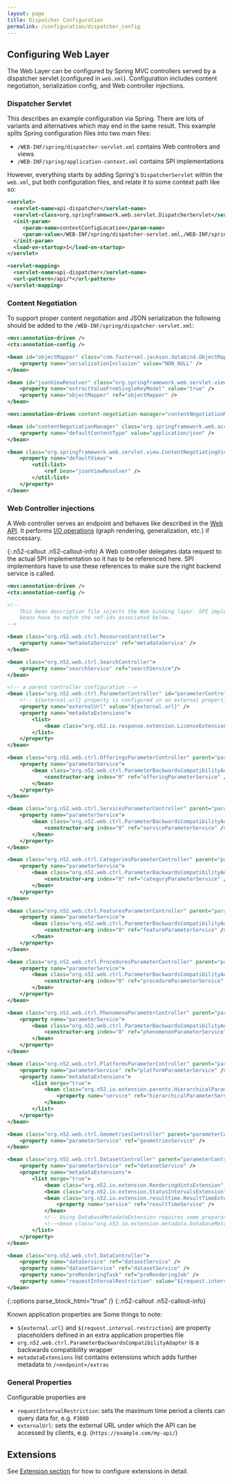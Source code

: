```yaml
---
layout: page
title: Dispatcher Configuration
permalink: /configuration/dispatcher_config
---
```


## Configuring Web Layer
The Web Layer can be configured by Spring MVC controllers served by a dispatcher servlet 
(configured in `web.xml`). Configuration includes content negotiation, serialization config, 
and Web controller injections.

### Dispatcher Servlet

This describes an example configuration via Spring. There are lots of variants and 
alternatives which may end in the same result. This example splits Spring configuration 
files into two main files:

* `/WEB-INF/spring/dispatcher-servlet.xml` contains Web controllers and views
* `/WEB-INF/spring/application-context.xml` contains SPI implementations

However, everything starts by adding Spring's `DispatcherServlet` within the `web.xml`, 
put both configuration files, and relate it to some context path like so:

```xml
<servlet>
  <servlet-name>api-dispatcher</servlet-name>
  <servlet-class>org.springframework.web.servlet.DispatcherServlet</servlet-class>
  <init-param>
     <param-name>contextConfigLocation</param-name>
     <param-value>/WEB-INF/spring/dispatcher-servlet.xml,/WEB-INF/spring/application-context.xml</param-value>
  </init-param>
  <load-on-startup>1</load-on-startup>
</servlet>

<servlet-mapping>
  <servlet-name>api-dispatcher</servlet-name>
  <url-pattern>/api/*</url-pattern>
</servlet-mapping>
```

### Content Negotiation
To support proper content negotiation and JSON serialization the following should be 
added to the `/WEB-INF/spring/dispatcher-servlet.xml`:

```xml
<mvc:annotation-driven />
<ctx:annotation-config />

<bean id="objectMapper" class="com.fasterxml.jackson.databind.ObjectMapper">
    <property name="serializationInclusion" value="NON_NULL" />
</bean>

<bean id="jsonViewResolver" class="org.springframework.web.servlet.view.json.MappingJackson2JsonView">
    <property name="extractValueFromSingleKeyModel" value="true" />
    <property name="objectMapper" ref="objectMapper" />
</bean>

<mvc:annotation-driven content-negotiation-manager="contentNegotiationManager" />

<bean id="contentNegotiationManager" class="org.springframework.web.accept.ContentNegotiationManagerFactoryBean">
    <property name="defaultContentType" value="application/json" />
</bean>

<bean class="org.springframework.web.servlet.view.ContentNegotiatingViewResolver">
    <property name="defaultViews">
        <util:list>
            <ref bean="jsonViewResolver" />
        </util:list>
    </property>
</bean>
```

### Web Controller injections
A Web controller serves an endpoint and behaves like described in the [Web API]({{site.baseurl}}/api.html). It 
performs [I/O operations]({{site.baseurl}}/io.html) (graph rendering, generalization, etc.) if neccessary.


{:.n52-callout .n52-callout-info}
A Web controller delegates data request to the actual SPI implementation so it has to be 
referenced here. SPI implementors have to use these references to make sure the right
backend service is called.

```xml
<mvc:annotation-driven />
<ctx:annotation-config />

<!--
    This bean description file injects the Web binding layer. SPI implementation 
    beans have to match the ref-ids associated below.
-->

<bean class="org.n52.web.ctrl.ResourcesController">
    <property name="metadataService" ref="metadataService" />
</bean>

<bean class="org.n52.web.ctrl.SearchController">
    <property name="searchService" ref="searchService"/>
</bean>

<!-- a parent controller configuration -->
<bean class="org.n52.web.ctrl.ParameterController" id="parameterController" abstract="true">
    <!-- ${external.url} property is configured in an external properties file (see above) -->
    <property name="externalUrl" value="${external.url}" />
    <property name="metadataExtensions">
        <list>
            <bean class="org.n52.io.response.extension.LicenseExtension" />
        </list>
    </property>
</bean>

<bean class="org.n52.web.ctrl.OfferingsParameterController" parent="parameterController">
    <property name="parameterService">
        <bean class="org.n52.web.ctrl.ParameterBackwardsCompatibilityAdapter">
            <constructor-arg index="0" ref="offeringParameterService" />
        </bean>
    </property>
</bean>

<bean class="org.n52.web.ctrl.ServicesParameterController" parent="parameterController">
    <property name="parameterService">
        <bean class="org.n52.web.ctrl.ParameterBackwardsCompatibilityAdapter">
            <constructor-arg index="0" ref="serviceParameterService" />
        </bean>
    </property>
</bean>

<bean class="org.n52.web.ctrl.CategoriesParameterController" parent="parameterController">
    <property name="parameterService">
        <bean class="org.n52.web.ctrl.ParameterBackwardsCompatibilityAdapter">
            <constructor-arg index="0" ref="categoryParameterService" />
        </bean>
    </property>
</bean>

<bean class="org.n52.web.ctrl.FeaturesParameterController" parent="parameterController">
    <property name="parameterService">
        <bean class="org.n52.web.ctrl.ParameterBackwardsCompatibilityAdapter">
            <constructor-arg index="0" ref="featureParameterService" />
        </bean>
    </property>
</bean>

<bean class="org.n52.web.ctrl.ProceduresParameterController" parent="parameterController">
    <property name="parameterService">
        <bean class="org.n52.web.ctrl.ParameterBackwardsCompatibilityAdapter">
            <constructor-arg index="0" ref="procedureParameterService" />
        </bean>
    </property>
</bean>

<bean class="org.n52.web.ctrl.PhenomenaParameterController" parent="parameterController">
    <property name="parameterService">
        <bean class="org.n52.web.ctrl.ParameterBackwardsCompatibilityAdapter">
            <constructor-arg index="0" ref="phenomenonParameterService" />
        </bean>
    </property>
</bean>

<bean class="org.n52.web.ctrl.PlatformsParameterController" parent="parameterController">
    <property name="parameterService" ref="platformParameterService" />
    <property name="metadataExtensions">
        <list merge="true">
            <bean class="org.n52.io.extension.parents.HierarchicalParameterExtension">
                <property name="service" ref="hierarchicalParameterService" />
            </bean>
        </list>
    </property>
</bean>

<bean class="org.n52.web.ctrl.GeometriesController" parent="parameterController">
    <property name="parameterService" ref="geometriesService" />
</bean>

<bean class="org.n52.web.ctrl.DatasetController" parent="parameterController">
    <property name="parameterService" ref="datasetService" />
    <property name="metadataExtensions">
        <list merge="true">
            <bean class="org.n52.io.extension.RenderingHintsExtension" />
            <bean class="org.n52.io.extension.StatusIntervalsExtension" />
            <bean class="org.n52.io.extension.resulttime.ResultTimeExtension">
                <property name="service" ref="resultTimeService" />
            </bean>
            <!-- Using DatabaseMetadataExtension requires some preparation work. -->
            <!--<bean class="org.n52.io.extension.metadata.DatabaseMetadataExtension" />-->
        </list>
    </property>
</bean>

<bean class="org.n52.web.ctrl.DataController">
    <property name="dataService" ref="datasetService" />
    <property name="datasetService" ref="datasetService" />
    <property name="preRenderingTask" ref="preRenderingJob" />
    <property name="requestIntervalRestriction" value="${request.interval.restriction}" />
</bean>
```


{::options parse_block_html="true" /}
{:.n52-callout .n52-callout-info}
<div>
Known application properties are 
Some things to note:

* `${external.url}` and `${request.interval.restriction}` are property placeholders defined in 
an extra application properties file
* `org.n52.web.ctrl.ParameterBackwardsCompatibilityAdapter` is a backwards compatibility wrapper
* `metadataExtensions` list contains extensions which adds further metadata to `/<endpoint>/extras`

</div>

### General Properties
Configurable properties are 

* `requestIntervalRestriction`: sets the maximum time period a clients can query data for, e.g. `P380D`
* `externalUrl`: sets the external URL under which the API can be accessed by clients, e.g. (`https://example.com/my-api/`)


## Extensions
See [Extension section]({{site.baseurl}}/extensions.html) for how to configure extensions in detail.


